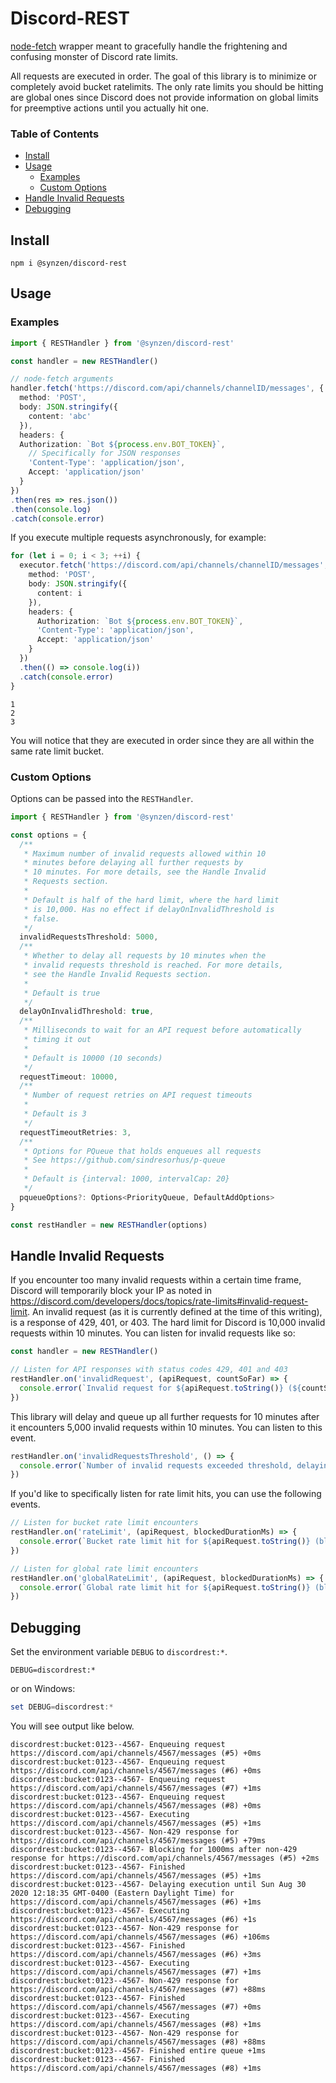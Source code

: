 # Discord-REST

[node-fetch](https://github.com/node-fetch/node-fetch) wrapper meant to gracefully handle the frightening and confusing monster of Discord rate limits.

All requests are executed in order. The goal of this library is to minimize or completely avoid bucket ratelimits. The only rate limits you should be hitting are global ones since Discord does not provide information on global limits for preemptive actions until you actually hit one.

### Table of Contents
* [Install](#install)
* [Usage](#usage)
  * [Examples](#examples)
  * [Custom Options](#custom-options)
* [Handle Invalid Requests](#handle-invalid-requests)
* [Debugging](#debugging)

## Install

```
npm i @synzen/discord-rest
```

## Usage

### Examples

```ts
import { RESTHandler } from '@synzen/discord-rest'

const handler = new RESTHandler()

// node-fetch arguments
handler.fetch('https://discord.com/api/channels/channelID/messages', {
  method: 'POST',
  body: JSON.stringify({
    content: 'abc'
  }),
  headers: {
  Authorization: `Bot ${process.env.BOT_TOKEN}`,
    // Specifically for JSON responses
    'Content-Type': 'application/json',
    Accept: 'application/json'
  }
})
.then(res => res.json())
.then(console.log)
.catch(console.error)
```
If you execute multiple requests asynchronously, for example:
```ts
for (let i = 0; i < 3; ++i) {
  executor.fetch('https://discord.com/api/channels/channelID/messages', {
    method: 'POST',
    body: JSON.stringify({
      content: i
    }),
    headers: {
      Authorization: `Bot ${process.env.BOT_TOKEN}`,
      'Content-Type': 'application/json',
      Accept: 'application/json'
    }
  })
  .then(() => console.log(i))
  .catch(console.error)
}
```

```shell
1
2
3
```
You will notice that they are executed in order since they are all within the same rate limit bucket.

### Custom Options

Options can be passed into the `RESTHandler`.

```ts
import { RESTHandler } from '@synzen/discord-rest'

const options = {
  /**
   * Maximum number of invalid requests allowed within 10
   * minutes before delaying all further requests by
   * 10 minutes. For more details, see the Handle Invalid
   * Requests section.
   * 
   * Default is half of the hard limit, where the hard limit
   * is 10,000. Has no effect if delayOnInvalidThreshold is
   * false.
   */
  invalidRequestsThreshold: 5000,
  /**
   * Whether to delay all requests by 10 minutes when the
   * invalid requests threshold is reached. For more details,
   * see the Handle Invalid Requests section.
   * 
   * Default is true
   */
  delayOnInvalidThreshold: true,
  /**
   * Milliseconds to wait for an API request before automatically
   * timing it out
   * 
   * Default is 10000 (10 seconds)
   */
  requestTimeout: 10000,
  /**
   * Number of request retries on API request timeouts
   * 
   * Default is 3
   */
  requestTimeoutRetries: 3,
  /**
   * Options for PQueue that holds enqueues all requests
   * See https://github.com/sindresorhus/p-queue
   * 
   * Default is {interval: 1000, intervalCap: 20}
   */
  pqueueOptions?: Options<PriorityQueue, DefaultAddOptions>
}

const restHandler = new RESTHandler(options)

```

## Handle Invalid Requests

If you encounter too many invalid requests within a certain time frame, Discord will temporarily block your IP as noted in https://discord.com/developers/docs/topics/rate-limits#invalid-request-limit. An invalid request (as it is currently defined at the time of this writing), is a response of 429, 401, or 403. The hard limit for Discord is 10,000 invalid requests within 10 minutes. You can listen for invalid requests like so:

```ts
const handler = new RESTHandler()

// Listen for API responses with status codes 429, 401 and 403
restHandler.on('invalidRequest', (apiRequest, countSoFar) => {
  console.error(`Invalid request for ${apiRequest.toString()} (${countSoFar} total within 10 minutes)`)
})
```

This library will delay and queue up all further requests for 10 minutes after it encounters 5,000 invalid requests within 10 minutes. You can listen to this event.

```ts
restHandler.on('invalidRequestsThreshold', () => {
  console.error(`Number of invalid requests exceeded threshold, delaying all tasks by 10 minutes`)
})
```

If you'd like to specifically listen for rate limit hits, you can use the following events.

```ts
// Listen for bucket rate limit encounters
restHandler.on('rateLimit', (apiRequest, blockedDurationMs) => {
  console.error(`Bucket rate limit hit for ${apiRequest.toString()} (blocked for ${blockedDurationMs}ms)`)
})

// Listen for global rate limit encounters
restHandler.on('globalRateLimit', (apiRequest, blockedDurationMs) => {
  console.error(`Global rate limit hit for ${apiRequest.toString()} (blocked for ${blockedDurationMs}ms)`)
})
```

## Debugging

Set the environment variable `DEBUG` to `discordrest:*`.

```shell
DEBUG=discordrest:*
```
or on Windows:
```powershell
set DEBUG=discordrest:*
```
You will see output like below.
```shell
discordrest:bucket:0123--4567- Enqueuing request https://discord.com/api/channels/4567/messages (#5) +0ms
discordrest:bucket:0123--4567- Enqueuing request https://discord.com/api/channels/4567/messages (#6) +0ms
discordrest:bucket:0123--4567- Enqueuing request https://discord.com/api/channels/4567/messages (#7) +1ms
discordrest:bucket:0123--4567- Enqueuing request https://discord.com/api/channels/4567/messages (#8) +0ms
discordrest:bucket:0123--4567- Executing https://discord.com/api/channels/4567/messages (#5) +1ms
discordrest:bucket:0123--4567- Non-429 response for https://discord.com/api/channels/4567/messages (#5) +79ms
discordrest:bucket:0123--4567- Blocking for 1000ms after non-429 response for https://discord.com/api/channels/4567/messages (#5) +2ms
discordrest:bucket:0123--4567- Finished https://discord.com/api/channels/4567/messages (#5) +1ms
discordrest:bucket:0123--4567- Delaying execution until Sun Aug 30 2020 12:18:35 GMT-0400 (Eastern Daylight Time) for https://discord.com/api/channels/4567/messages (#6) +1ms
discordrest:bucket:0123--4567- Executing https://discord.com/api/channels/4567/messages (#6) +1s
discordrest:bucket:0123--4567- Non-429 response for https://discord.com/api/channels/4567/messages (#6) +106ms
discordrest:bucket:0123--4567- Finished https://discord.com/api/channels/4567/messages (#6) +3ms
discordrest:bucket:0123--4567- Executing https://discord.com/api/channels/4567/messages (#7) +1ms
discordrest:bucket:0123--4567- Non-429 response for https://discord.com/api/channels/4567/messages (#7) +88ms
discordrest:bucket:0123--4567- Finished https://discord.com/api/channels/4567/messages (#7) +0ms
discordrest:bucket:0123--4567- Executing https://discord.com/api/channels/4567/messages (#8) +1ms
discordrest:bucket:0123--4567- Non-429 response for https://discord.com/api/channels/4567/messages (#8) +88ms
discordrest:bucket:0123--4567- Finished entire queue +1ms
discordrest:bucket:0123--4567- Finished https://discord.com/api/channels/4567/messages (#8) +1ms
```
